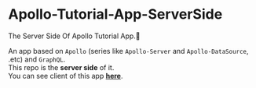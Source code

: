 # Apollo-Tutorial-App-ServerSide

The Server Side Of Apollo Tutorial App.📡

An app based on `Apollo` (series like `Apollo-Server` and `Apollo-DataSource`, .etc) and `GraphQL`.  
This repo is the **server side** of it.  
You can see client of this app **[here](https://github.com/linbudu599/Apollo-Tutorial-App-Client)**.
